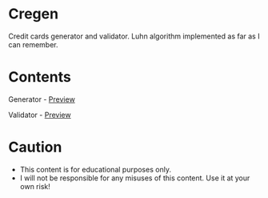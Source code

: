 # Cregen
Credit cards generator and validator. Luhn algorithm implemented as far as I can remember.

# Contents
Generator - [Preview](https://htmlpreview.github.io/?https://raw.githubusercontent.com/lilmond/CC_Gen/main/generator.html)

Validator -  [Preview](https://htmlpreview.github.io/?https://raw.githubusercontent.com/lilmond/CC_Gen/main/checker.html)

# Caution
- This content is for educational purposes only.
- I will not be responsible for any misuses of this content. Use it at your own risk!
